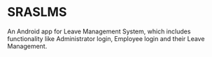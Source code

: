 # SRASLMS
An Android app for Leave Management System, which includes functionality like Administrator login, Employee login and their Leave Management.
